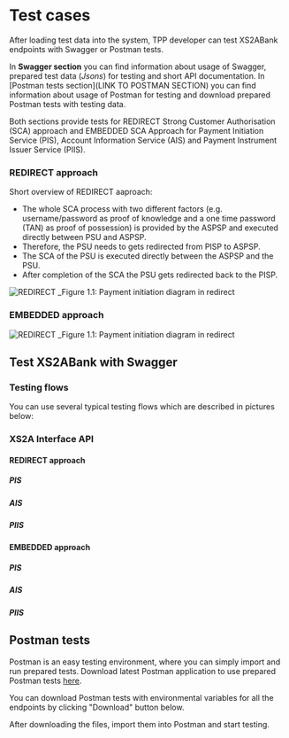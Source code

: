 # Test cases

After loading test data into the system, TPP developer can test XS2ABank endpoints with Swagger or Postman tests.

In **Swagger section** you can find information about usage of Swagger, prepared test data (_Jsons_) for testing and short API documentation. In [Postman tests section](LINK TO POSTMAN SECTION) you can find information about usage of Postman for testing and download prepared Postman tests with testing data.

Both sections provide tests for REDIRECT Strong Customer Authorisation (SCA) approach and EMBEDDED SCA Approach for Payment Initiation Service (PIS), Account Information Service (AIS) and Payment Instrument Issuer Service (PIIS).

### REDIRECT approach

Short overview of REDIRECT aaproach:

- The whole SCA process with two different factors (e.g. username/password as proof of knowledge and a one time password (TAN) as proof of possession) is provided by the ASPSP and executed directly between PSU and ASPSP.
- Therefore, the PSU needs to gets redirected from PISP to ASPSP.
- The SCA of the PSU is executed directly between the ASPSP and the PSU.
- After completion of the SCA the PSU gets redirected back to the PISP.

![REDIRECT](assets/redirect_pis_initiation.svg 'Figure 1.1: Payment initiation in REDIRECT')
\_Figure 1.1: Payment initiation diagram in redirect

### EMBEDDED approach

![REDIRECT](assets/embedded_pis_initiation.svg 'Figure 1.1: Payment initiation in EMBEDDED')
\_Figure 1.1: Payment initiation diagram in redirect

## Test XS2ABank with Swagger

### Testing flows

You can use several typical testing flows which are described in pictures below:

### XS2A Interface API

#### REDIRECT approach

##### PIS

##### AIS

##### PIIS

#### EMBEDDED approach

##### PIS

##### AIS

##### PIIS

## Postman tests

Postman is an easy testing environment, where you can simply import and run prepared tests. Download latest Postman application to use prepared Postman tests [here](https://www.getpostman.com/downloads/).

You can download Postman tests with environmental variables for all the endpoints by clicking "Download" button below.

After downloading the files, import them into Postman and start testing.
